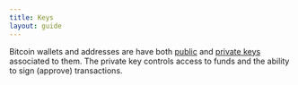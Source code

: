 ```yaml
---
title: Keys
layout: guide
---
```


Bitcoin wallets and addresses are have both [public](#public-key) and [private keys](#private-key) associated to them. The private key controls access to funds and the ability to sign (approve) transactions.
